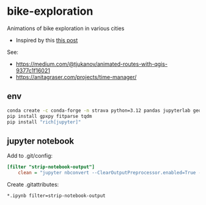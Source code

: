 # bike-exploration

Animations of bike exploration in various cities

- Inspired by this [this post](https://www.reddit.com/r/dataisbeautiful/comments/f8nu0c/oc_this_is_how_londons_street_grid_reveals_using/)

See:

- https://medium.com/@tjukanov/animated-routes-with-qgis-9377c1f16021
- https://anitagraser.com/projects/time-manager/

## env

```bash
conda create -c conda-forge -n strava python=3.12 pandas jupyterlab geopandas
pip install gpxpy fitparse tqdm
pip install "rich[jupyter]"
```

## jupyter notebook

Add to .git/config:

```ini
[filter "strip-notebook-output"]
    clean = "jupyter nbconvert --ClearOutputPreprocessor.enabled=True --to=notebook --stdin --stdout --log-level=ERROR"
```

Create .gitattributes:

```txt
*.ipynb filter=strip-notebook-output
```

